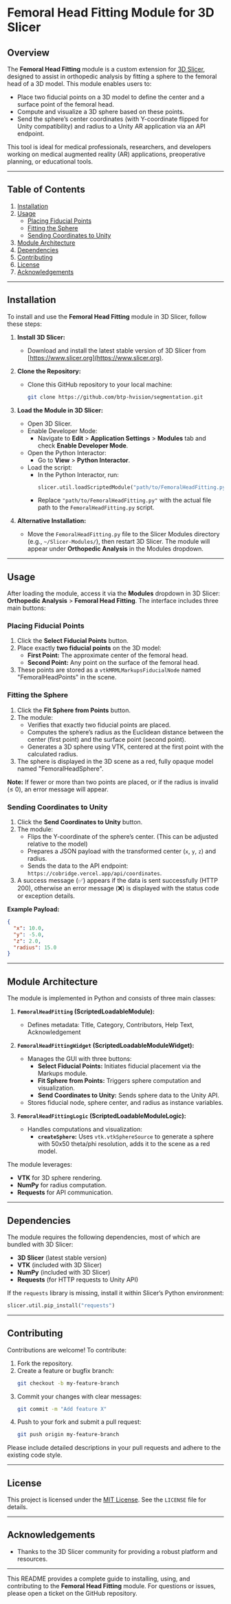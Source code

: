 # Femoral Head Fitting Module for 3D Slicer

## Overview

The **Femoral Head Fitting** module is a custom extension for [3D Slicer](https://www.slicer.org), designed to assist in orthopedic analysis by fitting a sphere to the femoral head of a 3D model. This module enables users to:

- Place two fiducial points on a 3D model to define the center and a surface point of the femoral head.
- Compute and visualize a 3D sphere based on these points.
- Send the sphere’s center coordinates (with Y-coordinate flipped for Unity compatibility) and radius to a Unity AR application via an API endpoint.

This tool is ideal for medical professionals, researchers, and developers working on medical augmented reality (AR) applications, preoperative planning, or educational tools.

---

## Table of Contents

1. [Installation](#installation)
2. [Usage](#usage)
   - [Placing Fiducial Points](#placing-fiducial-points)
   - [Fitting the Sphere](#fitting-the-sphere)
   - [Sending Coordinates to Unity](#sending-coordinates-to-unity)
3. [Module Architecture](#module-architecture)
4. [Dependencies](#dependencies)
5. [Contributing](#contributing)
6. [License](#license)
7. [Acknowledgements](#acknowledgements)

---

## Installation

To install and use the **Femoral Head Fitting** module in 3D Slicer, follow these steps:

1. **Install 3D Slicer:**
   - Download and install the latest stable version of 3D Slicer from [https://www.slicer.org](https://www.slicer.org).

2. **Clone the Repository:**
   - Clone this GitHub repository to your local machine:
     ```bash
     git clone https://github.com/btp-hvision/segmentation.git
     ```

3. **Load the Module in 3D Slicer:**
   - Open 3D Slicer.
   - Enable Developer Mode:
     - Navigate to **Edit** > **Application Settings** > **Modules** tab and check **Enable Developer Mode**.
   - Open the Python Interactor:
     - Go to **View** > **Python Interactor**.
   - Load the script:
     - In the Python Interactor, run:
       ```python
       slicer.util.loadScriptedModule("path/to/FemoralHeadFitting.py")
       ```
     - Replace `"path/to/FemoralHeadFitting.py"` with the actual file path to the `FemoralHeadFitting.py` script.

4. **Alternative Installation:**
   - Move the `FemoralHeadFitting.py` file to the Slicer Modules directory (e.g., `~/Slicer-Modules/`), then restart 3D Slicer. The module will appear under **Orthopedic Analysis** in the Modules dropdown.

---

## Usage

After loading the module, access it via the **Modules** dropdown in 3D Slicer: **Orthopedic Analysis** > **Femoral Head Fitting**. The interface includes three main buttons:

### Placing Fiducial Points

1. Click the **Select Fiducial Points** button.
2. Place exactly **two fiducial points** on the 3D model:
   - **First Point:** The approximate center of the femoral head.
   - **Second Point:** Any point on the surface of the femoral head.
3. These points are stored as a `vtkMRMLMarkupsFiducialNode` named "FemoralHeadPoints" in the scene.

### Fitting the Sphere

1. Click the **Fit Sphere from Points** button.
2. The module:
   - Verifies that exactly two fiducial points are placed.
   - Computes the sphere’s radius as the Euclidean distance between the center (first point) and the surface point (second point).
   - Generates a 3D sphere using VTK, centered at the first point with the calculated radius.
3. The sphere is displayed in the 3D scene as a red, fully opaque model named "FemoralHeadSphere".

**Note:** If fewer or more than two points are placed, or if the radius is invalid (≤ 0), an error message will appear.

### Sending Coordinates to Unity

1. Click the **Send Coordinates to Unity** button.
2. The module:
   - Flips the Y-coordinate of the sphere’s center. (This can be adjusted relative to the model)
   - Prepares a JSON payload with the transformed center (`x`, `y`, `z`) and radius.
   - Sends the data to the API endpoint: `https://cobridge.vercel.app/api/coordinates`.
3. A success message (✅) appears if the data is sent successfully (HTTP 200), otherwise an error message (❌) is displayed with the status code or exception details.

**Example Payload:**
```json
{
  "x": 10.0,
  "y": -5.0,
  "z": 2.0,
  "radius": 15.0
}
```

---

## Module Architecture

The module is implemented in Python and consists of three main classes:

1. **`FemoralHeadFitting` (ScriptedLoadableModule):**
   - Defines metadata: Title, Category, Contributors, Help Text, Acknowledgement

2. **`FemoralHeadFittingWidget` (ScriptedLoadableModuleWidget):**
   - Manages the GUI with three buttons:
     - **Select Fiducial Points:** Initiates fiducial placement via the Markups module.
     - **Fit Sphere from Points:** Triggers sphere computation and visualization.
     - **Send Coordinates to Unity:** Sends sphere data to the Unity API.
   - Stores fiducial node, sphere center, and radius as instance variables.

3. **`FemoralHeadFittingLogic` (ScriptedLoadableModuleLogic):**
   - Handles computations and visualization:
     - **`createSphere`:** Uses `vtk.vtkSphereSource` to generate a sphere with 50x50 theta/phi resolution, adds it to the scene as a red model.

The module leverages:
- **VTK** for 3D sphere rendering.
- **NumPy** for radius computation.
- **Requests** for API communication.

---

## Dependencies

The module requires the following dependencies, most of which are bundled with 3D Slicer:
- **3D Slicer** (latest stable version)
- **VTK** (included with 3D Slicer)
- **NumPy** (included with 3D Slicer)
- **Requests** (for HTTP requests to Unity API)

If the `requests` library is missing, install it within Slicer’s Python environment:
```python
slicer.util.pip_install("requests")
```

---

## Contributing

Contributions are welcome! To contribute:
1. Fork the repository.
2. Create a feature or bugfix branch:
   ```bash
   git checkout -b my-feature-branch
   ```
3. Commit your changes with clear messages:
   ```bash
   git commit -m "Add feature X"
   ```
4. Push to your fork and submit a pull request:
   ```bash
   git push origin my-feature-branch
   ```

Please include detailed descriptions in your pull requests and adhere to the existing code style.

---

## License

This project is licensed under the [MIT License](LICENSE). See the `LICENSE` file for details.

---

## Acknowledgements

- Thanks to the 3D Slicer community for providing a robust platform and resources.

---

This README provides a complete guide to installing, using, and contributing to the **Femoral Head Fitting** module. For questions or issues, please open a ticket on the GitHub repository.
